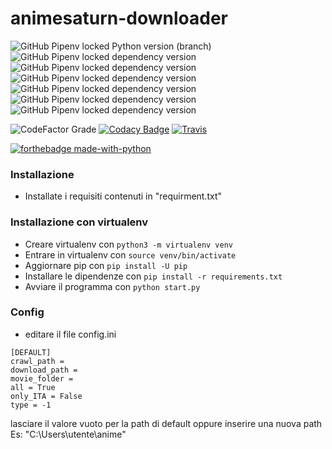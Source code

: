 # animesaturn-downloader
![GitHub Pipenv locked Python version (branch)](https://img.shields.io/github/pipenv/locked/python-version/Catta1997/animesaturn-downloader/master?logo=python&logoColor=yellow)
![GitHub Pipenv locked dependency version](https://img.shields.io/github/pipenv/locked/dependency-version/Catta1997/animesaturn-downloader/requests/master?color=yellow) 
![GitHub Pipenv locked dependency version](https://img.shields.io/github/pipenv/locked/dependency-version/Catta1997/animesaturn-downloader/beautifulsoup4/master?color=yellow)
![GitHub Pipenv locked dependency version](https://img.shields.io/github/pipenv/locked/dependency-version/Catta1997/animesaturn-downloader/psutil/master?color=yellow)
![GitHub Pipenv locked dependency version](https://img.shields.io/github/pipenv/locked/dependency-version/Catta1997/animesaturn-downloader/tqdm/master?color=yellow)
![GitHub Pipenv locked dependency version](https://img.shields.io/github/pipenv/locked/dependency-version/Catta1997/animesaturn-downloader/wget/master?color=yellow)
![GitHub Pipenv locked dependency version](https://img.shields.io/github/pipenv/locked/dependency-version/Catta1997/animesaturn-downloader/configparser/master?color=yellow)

![CodeFactor Grade](https://img.shields.io/codefactor/grade/github/Catta1997/animesaturn-downloader/master?logo=codefactor) 
[![Codacy Badge](https://api.codacy.com/project/badge/Grade/be1ac1ec55dc48678fbcaf15f8e69e3a)](https://app.codacy.com/gh/Catta1997/animesaturn-downloader?utm_source=github.com&utm_medium=referral&utm_content=Catta1997/animesaturn-downloader&utm_campaign=Badge_Grade) 
[![Travis](https://img.shields.io/travis/com/Catta1997/animesaturn-downloader/master?logo=travis)](https://travis-ci.com/thebespokepixel/badges "Travis")  

[![forthebadge made-with-python](http://ForTheBadge.com/images/badges/made-with-python.svg)](https://www.python.org/)   

### Installazione
  - Installate i requisiti contenuti in "requirment.txt"
### Installazione con virtualenv
- Creare virtualenv con `python3 -m virtualenv venv`
- Entrare in virtualenv con `source venv/bin/activate`
- Aggiornare pip con `pip install -U pip`
- Installare le dipendenze con `pip install -r requirements.txt`
- Avviare  il programma con `python start.py`
### Config
  - editare il file config.ini
  ```
  [DEFAULT]
  crawl_path = 
  download_path = 
  movie_folder = 
  all = True
  only_ITA = False
  type = -1
  ```
  lasciare il valore vuoto per la path di default oppure inserire una nuova path Es: "C:\Users\utente\anime\"
